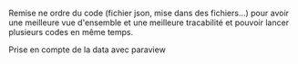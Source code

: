 Remise ne ordre du code (fichier json, mise dans des fichiers...) pour avoir une meilleure vue d'ensemble et une meilleure tracabilité et pouvoir lancer plusieurs codes en même temps.

Prise en compte de la data avec paraview

